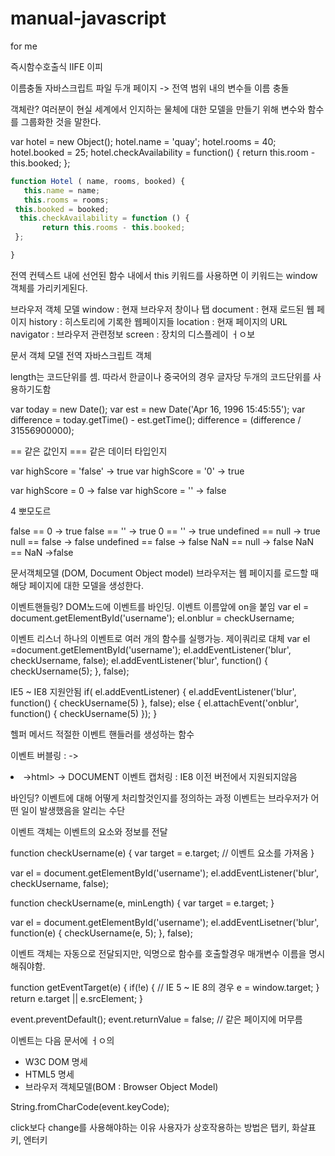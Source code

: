 # manual-javascript
for me


즉시함수호출식 IIFE 이피

이름충돌
자바스크립트 파일 두개 페이지 -> 전역 범위 내의 변수들 이름 충돌

객체란?
여러분이 현실 세계에서 인지하는 물체에 대한
모델을 만들기 위해 변수와 함수를 그룹화한 것을 말한다.

var hotel = new Object();
hotel.name = 'quay';
hotel.rooms = 40;
hotel.booked = 25;
hotel.checkAvailability = function() {
          return this.room - this.booked;
};

```javascript
function Hotel ( name, rooms, booked) {
   this.name = name;
   this.rooms = rooms;
 this.booked = booked;
  this.checkAvailability = function () {
       return this.rooms - this.booked;
 };

}
```

전역 컨텍스트 내에 선언된 함수 내에서 this 키워드를 사용하면
이 키워드는 window 객체를 가리키게된다.

브라우저 객체 모델
window : 현재 브라우저 창이나 탭
document : 현재 로드된 웹 페이지
history : 히스토리에 기록한 웹페이지들
location : 현재 페이지의 URL
navigator : 브라우저 관련정보
screen : 장치의 디스플레이 ㅓㅇ보

문서 객체 모델
전역 자바스크립트 객체

length는 코드단위를 셈. 따라서 한글이나 중국어의 경우 글자당 두개의 코드단위를 사용하기도함

var today = new Date();
var est = new Date('Apr 16, 1996 15:45:55');
var difference = today.getTime() - est.getTime();
difference = (difference / 31556900000);

== 같은 값인지
=== 같은 데이터 타입인지

var highScore = 'false' -> true
var highScore = '0' -> true

var highScore = 0 -> false
var highScore = '' -> false

4 뽀모도르

false == 0 -> true
false == '' -> true
0 == '' -> true
undefined == null -> true
null == false -> false
undefined == false -> false
NaN == null -> false
NaN == NaN ->false

문서객체모델 (DOM, Document Object model)
브라우저는 웹 페이지를 로드할 때 해당 페이지에 대한 모델을 생성한다.

이벤트핸들링?
DOM노드에 이벤트를 바인딩.
이벤트 이름앞에 on을 붙임
var el = document.getElementById('username');
el.onblur = checkUsername;

이벤트 리스너
하나의 이벤트로 여러 개의 함수를 실행가능.
제이쿼리로 대체
var el =document.getElementById('username');
el.addEventListener('blur', checkUsername, false);
el.addEventListener('blur', function() {
checkUsername(5);
}, false);

IE5 ~ IE8 지원안됨
if( el.addEventListener) {
  el.addEventListener('blur', function() {
     checkUsername(5)
  }, false);
else {
  el.attachEvent('onblur', function() {
    checkUsername(5)
  });
}

헬퍼 메서드
적절한 이벤트 핸들러를 생성하는 함수

이벤트 버블링 : <a> -><li> ->html> -> DOCUMENT
이벤트 캡처링 :  IE8 이전 버전에서 지원되지않음

바인딩? 이벤트에 대해 어떻게 처리할것인지를 정의하는 과정
이벤트는 브라우저가 어떤 일이 발생했음을 알리는 수단

이벤트 객체는 이벤트의 요소와 정보를 전달

function checkUsername(e) {
   var target = e.target; // 이벤트 요소를 가져옴
}

var el = document.getElementById('username');
el.addEventListener('blur', checkUsername, false);

function checkUsername(e, minLength) {
   var target = e.target;
}

var el = document.getElementById('username');
el.addEventLisetner('blur', function(e) {
     checkUsername(e, 5);
}, false);

이벤트 객체는 자동으로 전달되지만, 익명으로 함수를 호출할경우
매개변수 이름을 명시해줘야함.

function getEventTarget(e) {
      if(!e) { // IE 5 ~ IE 8의 경우
         e = window.target; 
     }
      return e.target || e.srcElement;
}

event.preventDefault(); event.returnValue = false;
// 같은 페이지에 머무름

이벤트는 다음 문서에 ㅓㅇ의
- W3C DOM 명세
- HTML5 명세
- 브라우저 객체모델(BOM : Browser Object Model)

String.fromCharCode(event.keyCode);

click보다 change를 사용해야하는 이유
사용자가 상호작용하는 방법은 탭키, 화살표키, 엔터키
